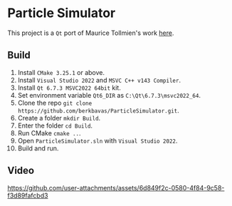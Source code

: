# Particle Simulator

This project is a `Qt` port of Maurice Tollmien's work [here](https://github.com/MauriceGit/Partikel_accelleration_on_GPU).

## Build

1) Install `CMake 3.25.1` or above.
2) Install `Visual Studio 2022` and `MSVC C++ v143 Compiler`.
3) Install `Qt 6.7.3 MSVC2022 64bit` kit.
4) Set environment variable `Qt6_DIR` as `C:\Qt\6.7.3\msvc2022_64`.
5) Clone the repo `git clone https://github.com/berkbavas/ParticleSimulator.git`.
6) Create a folder `mkdir Build`.
7) Enter the folder `cd Build`.
8) Run CMake `cmake ..`.
9) Open `ParticleSimulator.sln` with `Visual Studio 2022`.
10) Build and run.

## Video

https://github.com/user-attachments/assets/6d849f2c-0580-4f84-9c58-f3d89fafcbd3
